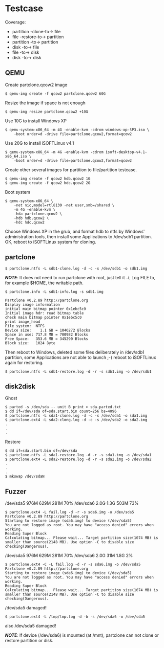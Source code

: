 # Testcase

Coverage:
* partition -clone-to-> file
* file -restore-to-> partition
* partition -to-> partition
* disk -to-> file
* file -to-> disk
* disk -to-> disk

## QEMU

Create partclone.qcow2 image
```
$ qemu-img create -f qcow2 partclone.qcow2 60G
```

Resize the image if space is not enough
```
$ qemu-img resize partclone.qcow2 +10G
```

Use 10G to install Windows XP
```
$ qemu-system-x86_64 -m 4G -enable-kvm -cdrom windows-xp-SP3.iso \
    -boot order=d -drive file=partclone.qcow2,format=qcow2
```

Use 20G to install iSOFTLinux v4.1
```
$ qemu-system-x86_64 -m 4G -enable-kvm -cdrom isoft-desktop-v4.1-x86_64.iso \
    -boot order=d -drive file=partclone.qcow2,format=qcow2
```

Create other several images for partition to file/partition testcase.
```
$ qemu-img create -f qcow2 hdb.qcow2 1G
$ qemu-img create -f qcow2 hdc.qcow2 2G
```

Boot system
```
$ qemu-system-x86_64 \
    -net nic,model=rtl8139 -net user,smb=/shared \
    -m 4G -enable-kvm \
    -hda partclone.qcow2 \
    -hdb hdb.qcow2 \
    -hdc hdc.qcow2
```

Choose Windows XP in the grub, and format hdb to ntfs by Windows' administration 
tools, then install some Applications to /dev/sdb1 partition. OK, reboot to 
iSOFTLinux system for cloning.

## partclone

```
$ partclone.ntfs -L sdb1-clone.log -d -c -s /dev/sdb1 -o sdb1.img
```

***NOTE***: It does not need to run partclone with root, just tell it ```-L``` 
Log FILE to, for example $HOME, the writable path.

```
$ partclone.info -L sdb1-info.log -s sdb1.img

Partclone v0.2.89 http://partclone.org
Display image information
initial main bitmap pointer 0x1ebc5c0
Initial image hdr: read bitmap table
check main bitmap pointer 0x1ebc5c0
print image_head
File system:  NTFS
Device size:    1.1 GB = 1046272 Blocks
Space in use: 717.8 MB = 700982 Blocks
Free Space:   353.6 MB = 345290 Blocks
Block size:   1024 Byte
```

Then reboot to Windows, deleted some files deliberately in /dev/sdb1 partition, 
some Applications are not able to launch ;-) reboot to iSOFTLinux again for 
restoring.

```
$ partclone.ntfs -L sdb1-restore.log -d -r -s sdb1.img -o /dev/sdb1
```

## disk2disk

Ghost

```
$ parted -s /dev/sda -- unit B print > sda.parted.txt
$ dd if=/dev/sda of=sda.start.bin count=256 bs=4096
$ partclone.ntfs -L sda1-clone.log -d -c -s /dev/sda1 -o sda1.img
$ partclone.ext4 -L sda2-clong.log -d -c -s /dev/sda2 -o sda2.img
.
.
.
```

Restore

```
$ dd if=sda.start.bin of=/dev/sda
$ partclone.ntfs -L sda1-restore.log -d -r -s sda1.img -o /dev/sda1 
$ partclone.ext4 -L sda2-restore.log -d -r -s sda2.img -o /dev/sda2
.
.
.
$ mkswap /dev/sdaN
```

## Fuzzer

/dev/sda5       976M  629M  281M   70%
/dev/sda6       2.0G  1.3G  503M   73%

```
$ partclone.ext4 -L fail.log -d -r -s sda6.img -o /dev/sda5
Partclone v0.2.89 http://partclone.org
Starting to restore image (sda6.img) to device (/dev/sda5)
You are not logged as root. You may have "access denied" errors when working.
Reading Super Block
Calculating bitmap... Please wait... Target partition size(1074 MB) is smaller than source(2148 MB). Use option -C to disable size checking(Dangerous).
```

/dev/sda5       976M  629M  281M   70%
/dev/sda6       2.0G   31M  1.8G    2%

```
$ partclone.ext4 -C -L fail.log -d -r -s sda6.img -o /dev/sda5
Partclone v0.2.89 http://partclone.org
Starting to restore image (sda6.img) to device (/dev/sda5)
You are not logged as root. You may have "access denied" errors when working.
Reading Super Block
Calculating bitmap... Please wait... Target partition size(1074 MB) is smaller than source(2148 MB). Use option -C to disable size checking(Dangerous).
```

/dev/sda5 damaged!

```
$ partclone.ext4 -L /tmp/tmp.log -d -b -s /dev/sda6 -o /dev/sda5
```

also /dev/sda5 damaged!

***NOTE***: If device (/dev/sda6) is mounted (at /mnt), partclone can not clone or restore partition or disk.

